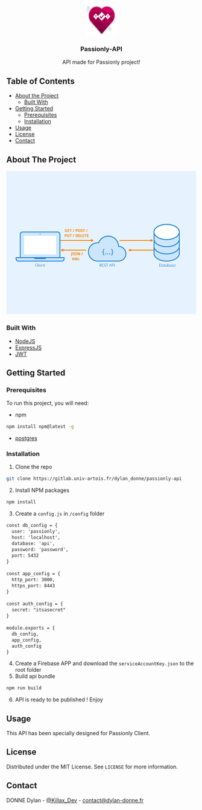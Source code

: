 <!-- PROJECT LOGO -->
<br />
<p align="center">
  <a href="#">
    <img src="assets/logo.png" alt="Logo" width="80" height="80">
  </a>

  <h3 align="center">Passionly-API</h3>

  <p align="center">
    API made for Passionly project!
    <br />
    <!--
    <a href="#"><strong>Explore the docs »</strong></a>
    <br />
    <br />
    <a href="#">View Demo</a>
    ·
    <a href="#">Report Bug</a>
    ·
    <a href="#">Request Feature</a>
    -->
  </p>
</p>



<!-- TABLE OF CONTENTS -->
## Table of Contents

* [About the Project](#about-the-project)
  * [Built With](#built-with)
* [Getting Started](#getting-started)
  * [Prerequisites](#prerequisites)
  * [Installation](#installation)
* [Usage](#usage)
* [License](#license)
* [Contact](#contact)


<!-- ABOUT THE PROJECT -->
## About The Project

[![Passionly][product-screenshot]](#)


### Built With
* [NodeJS](https://nodejs.org/)
* [ExpressJS](http://expressjs.com/)
* [JWT](https://jwt.io/)



<!-- GETTING STARTED -->
## Getting Started

### Prerequisites

To run this project, you will need:
* npm
```sh
npm install npm@latest -g
```
* [postgres](https://www.postgresql.org/download/)

### Installation

1. Clone the repo
```sh
git clone https://gitlab.univ-artois.fr/dylan_donne/passionly-api
```
2. Install NPM packages
```sh
npm install
```
3. Create a `config.js` in `/config` folder
```JS
const db_config = {
  user: 'passionly',
  host: 'localhost',
  database: 'api',
  password: 'password',
  port: 5432
}

const app_config = {
  http_port: 3000,
  https_port: 8443
}

const auth_config = {
  secret: "itsasecret"
}

module.exports = {
  db_config,
  app_config,
  auth_config
}
```
4. Create a Firebase APP and download the `serviceAccountKey.json` to the root folder
5. Build api bundle
```sh
npm run build
```
6. API is ready to be published ! Enjoy



<!-- USAGE EXAMPLES -->
## Usage

This API has been specially designed for Passionly Client.

<!--
_For more examples, please refer to the [Documentation](#)_
-->



<!-- LICENSE -->
## License

Distributed under the MIT License. See `LICENSE` for more information.



<!-- CONTACT -->
## Contact

DONNE Dylan - [@Killax_Dev](https://twitter.com/Killax_Dev) - contact@dylan-donne.fr



<!-- MARKDOWN LINKS & IMAGES -->
<!-- https://www.markdownguide.org/basic-syntax/#reference-style-links -->
[linkedin-url]: www.linkedin.com/in/dylan-donne
[product-screenshot]: assets/rest.png
